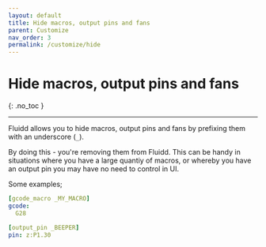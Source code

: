 ```yaml
---
layout: default
title: Hide macros, output pins and fans
parent: Customize
nav_order: 3
permalink: /customize/hide
---
```


# Hide macros, output pins and fans
{: .no_toc }

---

Fluidd allows you to hide macros, output pins and fans by prefixing them
with an underscore (`_`).

By doing this - you're removing them from Fluidd. This can be handy in
situations where you have a large quantiy of macros, or whereby you have an
output pin you may have no need to control in UI.

Some examples;

```yaml
[gcode_macro _MY_MACRO]
gcode:
  G28
```

```yaml
[output_pin _BEEPER]
pin: z:P1.30
```
